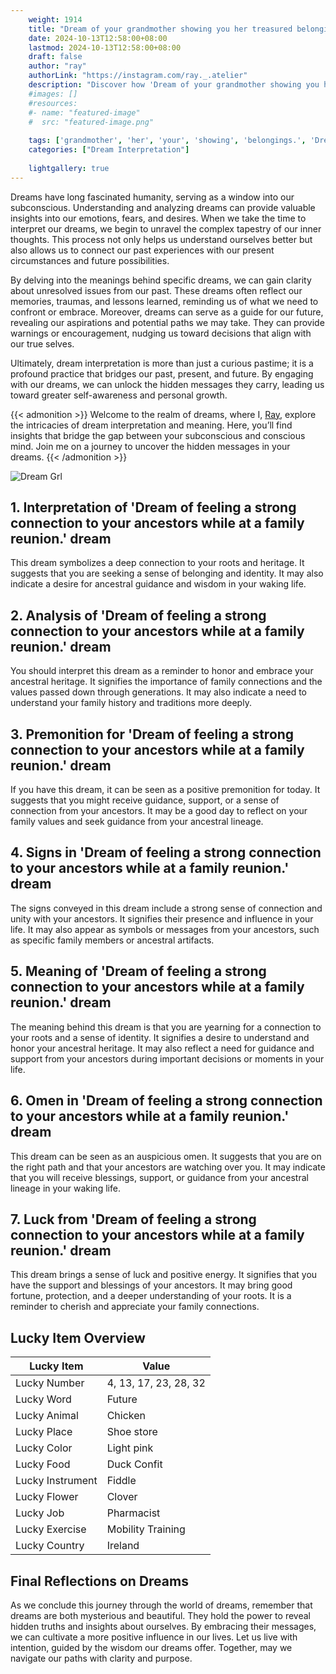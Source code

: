 ```yaml
---
    weight: 1914
    title: "Dream of your grandmother showing you her treasured belongings."  # Assuming 'title' column exists
    date: 2024-10-13T12:58:00+08:00
    lastmod: 2024-10-13T12:58:00+08:00
    draft: false
    author: "ray"
    authorLink: "https://instagram.com/ray._.atelier"
    description: "Discover how 'Dream of your grandmother showing you her treasured belongings.' can interpret your future and uncover its significant meanings in your life."
    #images: []
    #resources:
    #- name: "featured-image"
    #  src: "featured-image.png"
    
    tags: ['grandmother', 'her', 'your', 'showing', 'belongings.', 'Dream', 'treasured', 'of', 'you']
    categories: ["Dream Interpretation"]
    
    lightgallery: true
---
```

    
Dreams have long fascinated humanity, serving as a window into our subconscious. Understanding and analyzing dreams can provide valuable insights into our emotions, fears, and desires. When we take the time to interpret our dreams, we begin to unravel the complex tapestry of our inner thoughts. This process not only helps us understand ourselves better but also allows us to connect our past experiences with our present circumstances and future possibilities.

By delving into the meanings behind specific dreams, we can gain clarity about unresolved issues from our past. These dreams often reflect our memories, traumas, and lessons learned, reminding us of what we need to confront or embrace. Moreover, dreams can serve as a guide for our future, revealing our aspirations and potential paths we may take. They can provide warnings or encouragement, nudging us toward decisions that align with our true selves.

Ultimately, dream interpretation is more than just a curious pastime; it is a profound practice that bridges our past, present, and future. By engaging with our dreams, we can unlock the hidden messages they carry, leading us toward greater self-awareness and personal growth.

{{< admonition >}}
Welcome to the realm of dreams, where I, [Ray](https://instagram.com/ray._.atelier), explore the intricacies of dream interpretation and meaning. Here, you’ll find insights that bridge the gap between your subconscious and conscious mind. Join me on a journey to uncover the hidden messages in your dreams.
{{< /admonition >}}

![Dream Grl](https://cdn.pixabay.com/photo/2017/11/02/03/35/gothic-2910057_1280.jpg "Dream Grl")

## 1. Interpretation of 'Dream of feeling a strong connection to your ancestors while at a family reunion.' dream
 This dream symbolizes a deep connection to your roots and heritage. It suggests that you are seeking a sense of belonging and identity. It may also indicate a desire for ancestral guidance and wisdom in your waking life.

## 2. Analysis of 'Dream of feeling a strong connection to your ancestors while at a family reunion.' dream
 You should interpret this dream as a reminder to honor and embrace your ancestral heritage. It signifies the importance of family connections and the values passed down through generations. It may also indicate a need to understand your family history and traditions more deeply.

## 3. Premonition for 'Dream of feeling a strong connection to your ancestors while at a family reunion.' dream
 If you have this dream, it can be seen as a positive premonition for today. It suggests that you might receive guidance, support, or a sense of connection from your ancestors. It may be a good day to reflect on your family values and seek guidance from your ancestral lineage.

## 4. Signs in 'Dream of feeling a strong connection to your ancestors while at a family reunion.' dream
 The signs conveyed in this dream include a strong sense of connection and unity with your ancestors. It signifies their presence and influence in your life. It may also appear as symbols or messages from your ancestors, such as specific family members or ancestral artifacts.

## 5. Meaning of 'Dream of feeling a strong connection to your ancestors while at a family reunion.' dream
 The meaning behind this dream is that you are yearning for a connection to your roots and a sense of identity. It signifies a desire to understand and honor your ancestral heritage. It may also reflect a need for guidance and support from your ancestors during important decisions or moments in your life.

## 6. Omen in 'Dream of feeling a strong connection to your ancestors while at a family reunion.' dream
 This dream can be seen as an auspicious omen. It suggests that you are on the right path and that your ancestors are watching over you. It may indicate that you will receive blessings, support, or guidance from your ancestral lineage in your waking life.

## 7. Luck from 'Dream of feeling a strong connection to your ancestors while at a family reunion.' dream
 This dream brings a sense of luck and positive energy. It signifies that you have the support and blessings of your ancestors. It may bring good fortune, protection, and a deeper understanding of your roots. It is a reminder to cherish and appreciate your family connections.

## Lucky Item Overview
| Lucky Item          | Value              |
|---------------|--------------------|
| Lucky Number        | 4, 13, 17, 23, 28, 32  |
| Lucky Word          | Future |
| Lucky Animal        | Chicken |
| Lucky Place         | Shoe store     |
| Lucky Color         | Light pink     |
| Lucky Food          | Duck Confit      |
| Lucky Instrument    | Fiddle |
| Lucky Flower        | Clover    |
| Lucky Job           | Pharmacist       |
| Lucky Exercise      | Mobility Training  |
| Lucky Country       | Ireland    |


##  Final Reflections on Dreams

As we conclude this journey through the world of dreams, remember that dreams are both mysterious and beautiful. They hold the power to reveal hidden truths and insights about ourselves. By embracing their messages, we can cultivate a more positive influence in our lives. Let us live with intention, guided by the wisdom our dreams offer. Together, may we navigate our paths with clarity and purpose.
